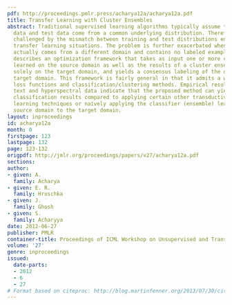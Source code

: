 ```yaml
---
pdf: http://proceedings.pmlr.press/acharya12a/acharya12a.pdf
title: Transfer Learning with Cluster Ensembles
abstract: Traditional supervised learning algorithms typically assume that the training
  data and test data come from a common underlying distribution. Therefore, they are
  challenged by the mismatch between training and test distributions encountered in
  transfer learning situations. The problem is further exacerbated when the test data
  actually comes from a different domain and contains no labeled example. This paper
  describes an optimization framework that takes as input one or more classifiers
  learned on the source domain as well as the results of a cluster ensemble operating
  solely on the target domain, and yields a consensus labeling of the data in the
  target domain. This framework is fairly general in that it admits a wide range of
  loss functions and classification/clustering methods. Empirical results on both
  text and hyperspectral data indicate that the proposed method can yield superior
  classification results compared to applying certain other transductive and transfer
  learning techniques or naı̈vely applying the classifier (ensemble) learnt on the
  source domain to the target domain.
layout: inproceedings
id: acharya12a
month: 0
firstpage: 123
lastpage: 132
page: 123-132
origpdf: http://jmlr.org/proceedings/papers/v27/acharya12a.pdf
sections: 
author:
- given: A.
  family: Acharya
- given: E. R.
  family: Hruschka
- given: J.
  family: Ghosh
- given: S.
  family: Acharyya
date: 2012-06-27
publisher: PMLR
container-title: Proceedings of ICML Workshop on Unsupervised and Transfer Learning
volume: '27'
genre: inproceedings
issued:
  date-parts:
  - 2012
  - 6
  - 27
# Format based on citeproc: http://blog.martinfenner.org/2013/07/30/citeproc-yaml-for-bibliographies/
---
```

